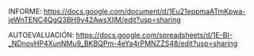 

INFORME: https://docs.google.com/document/d/1Eu21eppmaATmKpwa-jeWnTENC4QgQ3BH9v42AwsXIlM/edit?usp=sharing


AUTOEVALUACIÓN: https://docs.google.com/spreadsheets/d/1E-BI-_NDnovHP4XunNMu9_BKBQPm-4eYa4rPMNZZS48/edit?usp=sharing
